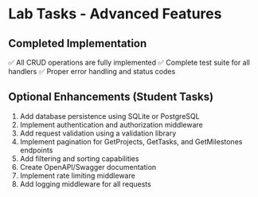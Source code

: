 # Lab Tasks - Advanced Features

## Completed Implementation
✅ All CRUD operations are fully implemented
✅ Complete test suite for all handlers
✅ Proper error handling and status codes

## Optional Enhancements (Student Tasks)
1. Add database persistence using SQLite or PostgreSQL
2. Implement authentication and authorization middleware
3. Add request validation using a validation library
4. Implement pagination for GetProjects, GetTasks, and GetMilestones endpoints
5. Add filtering and sorting capabilities
6. Create OpenAPI/Swagger documentation
7. Implement rate limiting middleware
8. Add logging middleware for all requests
